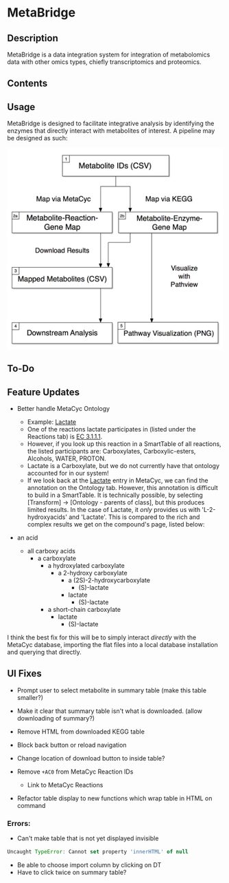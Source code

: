 # MetaBridge


## Description
MetaBridge is a data integration system for integration of metabolomics data with other omics types, chiefly transcriptomics and proteomics.

## Contents


## Usage
MetaBridge is designed to facilitate integrative analysis by identifying the enzymes that directly interact with metabolites of interest. A pipeline may be designed as such:

![Pipeline Schema](./schema.png)

## To-Do

## Feature Updates
- Better handle MetaCyc Ontology
  + Example: [Lactate](https://metacyc.org/compound?orgid=META&id=L-LACTATE#tab=ONT)
  + One of the reactions lactate participates in (listed under the Reactions tab) is [EC 3.1.1.1](https://metacyc.org/META/NEW-IMAGE?type=REACTION&object=CARBOXYLESTERASE-RXN). 
  + However, if you look up this reaction in a SmartTable of all reactions, the listed participants are: Carboxylates, Carboxylic-esters, Alcohols, WATER, PROTON. 
  + Lactate is a Carboxylate, but we do not currently have that ontology accounted for in our system! 
  + If we look back at the [Lactate](https://metacyc.org/compound?orgid=META&id=L-LACTATE#tab=ONT) entry in MetaCyc, we can find the annotation on the Ontology tab. However, this annotation is difficult to build in a SmartTable. It is technically possible, by selecting [Transform] -> [Ontology - parents of class], but this produces limited results. In the case of Lactate, it *only* provides us with 'L-2-hydroxyacids' and 'Lactate'. This is compared to the rich and complex results we get on the compound's page, listed below:

- an acid
  - all carboxy acids
    - a carboxylate
      - a hydroxylated carboxylate
        - a 2-hydroxy carboxylate
          - a (2S)-2-hydroxycarboxylate
            - (S)-lactate
          - lactate
            - (S)-lactate
      - a short-chain carboxylate
        - lactate
          - (S)-lactate

I think the best fix for this will be to simply interact *directly* with the MetaCyc database, importing the flat files into a local database installation and querying that directly. 
 

## UI Fixes
- Prompt user to select metabolite in summary table (make this table smaller?)
- Make it clear that summary table isn't what is downloaded. (allow downloading of summary?)
- Remove HTML from downloaded KEGG table
- Block back button or reload navigation
- Change location of download button to inside table?

- Remove `+AC0` from MetaCyc Reaction IDs
  + Link to MetaCyc Reactions
- Refactor table display to new functions which wrap table in HTML on command


### Errors:

- Can't make table that is not yet displayed invisible

```js
Uncaught TypeError: Cannot set property 'innerHTML' of null
```

- Be able to choose import column by clicking on DT
- Have to click twice on summary table?